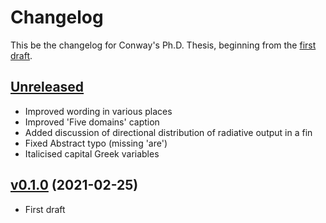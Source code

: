 # Changelog

This be the changelog for Conway's Ph.D. Thesis,
beginning from the [first draft][v0.1.0].


## [Unreleased]

- Improved wording in various places
- Improved 'Five domains' caption
- Added discussion of directional distribution of radiative output in a fin
- Fixed Abstract typo (missing 'are')
- Italicised capital Greek variables


## [v0.1.0] (2021-02-25)

- First draft


[Unreleased]: https://github.com/yawnoc/phd-thesis/compare/v0.1.0...HEAD
[v0.1.0]: https://github.com/yawnoc/phd-thesis/releases/tag/v0.1.0
